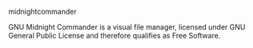 midnightcommander

GNU Midnight Commander is a visual file manager, licensed under GNU General Public License and therefore qualifies as Free Software.
